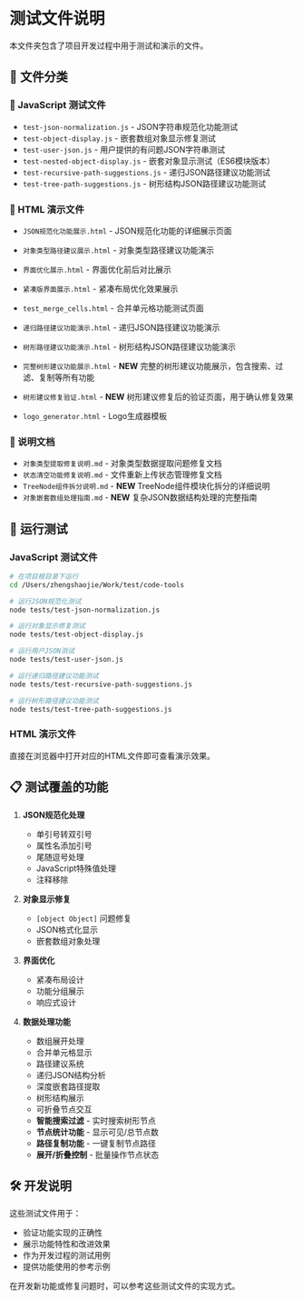 # 测试文件说明

本文件夹包含了项目开发过程中用于测试和演示的文件。

## 📁 文件分类

### 🧪 JavaScript 测试文件
- `test-json-normalization.js` - JSON字符串规范化功能测试
- `test-object-display.js` - 嵌套数组对象显示修复测试
- `test-user-json.js` - 用户提供的有问题JSON字符串测试
- `test-nested-object-display.js` - 嵌套对象显示测试（ES6模块版本）
- `test-recursive-path-suggestions.js` - 递归JSON路径建议功能测试
- `test-tree-path-suggestions.js` - 树形结构JSON路径建议功能测试

### 🎨 HTML 演示文件
- `JSON规范化功能展示.html` - JSON规范化功能的详细展示页面
- `对象类型路径建议展示.html` - 对象类型路径建议功能演示
- `界面优化展示.html` - 界面优化前后对比展示
- `紧凑版界面展示.html` - 紧凑布局优化效果展示
- `test_merge_cells.html` - 合并单元格功能测试页面
- `递归路径建议功能演示.html` - 递归JSON路径建议功能演示
- `树形路径建议功能演示.html` - 树形结构JSON路径建议功能演示
- `完整树形建议功能展示.html` - **NEW** 完整的树形建议功能展示，包含搜索、过滤、复制等所有功能
- `树形建议修复验证.html` - **NEW** 树形建议修复后的验证页面，用于确认修复效果

- `logo_generator.html` - Logo生成器模板

### 📝 说明文档
- `对象类型提取修复说明.md` - 对象类型数据提取问题修复文档
- `状态清空功能修复说明.md` - 文件重新上传状态管理修复文档
- `TreeNode组件拆分说明.md` - **NEW** TreeNode组件模块化拆分的详细说明
- `对象嵌套数组处理指南.md` - **NEW** 复杂JSON数据结构处理的完整指南

## 🚀 运行测试

### JavaScript 测试文件
```bash
# 在项目根目录下运行
cd /Users/zhengshaojie/Work/test/code-tools

# 运行JSON规范化测试
node tests/test-json-normalization.js

# 运行对象显示修复测试
node tests/test-object-display.js

# 运行用户JSON测试
node tests/test-user-json.js

# 运行递归路径建议功能测试
node tests/test-recursive-path-suggestions.js

# 运行树形路径建议功能测试
node tests/test-tree-path-suggestions.js
```

### HTML 演示文件
直接在浏览器中打开对应的HTML文件即可查看演示效果。

## 📋 测试覆盖的功能

1. **JSON规范化处理**
   - 单引号转双引号
   - 属性名添加引号
   - 尾随逗号处理
   - JavaScript特殊值处理
   - 注释移除

2. **对象显示修复**
   - `[object Object]` 问题修复
   - JSON格式化显示
   - 嵌套数组对象处理

3. **界面优化**
   - 紧凑布局设计
   - 功能分组展示
   - 响应式设计

4. **数据处理功能**
   - 数组展开处理
   - 合并单元格显示
   - 路径建议系统
   - 递归JSON结构分析
   - 深度嵌套路径提取
   - 树形结构展示
   - 可折叠节点交互
   - **智能搜索过滤** - 实时搜索树形节点
   - **节点统计功能** - 显示可见/总节点数
   - **路径复制功能** - 一键复制节点路径
   - **展开/折叠控制** - 批量操作节点状态

## 🛠️ 开发说明

这些测试文件用于：
- 验证功能实现的正确性
- 展示功能特性和改进效果
- 作为开发过程的测试用例
- 提供功能使用的参考示例

在开发新功能或修复问题时，可以参考这些测试文件的实现方式。